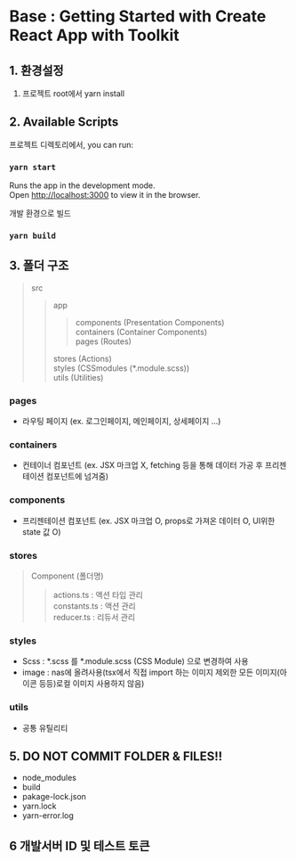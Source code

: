 # Base : Getting Started with Create React App with Toolkit

## 1. 환경설정

1. 프로젝트 root에서 yarn install

## 2. Available Scripts

프로젝트 디렉토리에서, you can run:

### `yarn start`

Runs the app in the development mode.\
Open [http://localhost:3000](http://localhost:3000) to view it in the browser.

개발 환경으로 빌드

### `yarn build`

## 3. 폴더 구조

> src
> <br>
>
> > app
> > <br>
> >
> > > components (Presentation Components)
> > > <br>
> > > containers (Container Components)
> > > <br>
> > > pages (Routes)
> >
> > stores (Actions)
> > <br>
> > styles (CSSmodules (\*.module.scss))
> > <br>
> > utils (Utilities)

### pages

- 라우팅 페이지 (ex. 로그인페이지, 메인페이지, 상세페이지 ...)

### containers

- 컨테이너 컴포넌트 (ex. JSX 마크업 X, fetching 등을 통해 데이터 가공 후 프리젠테이션 컴포넌트에 넘겨줌)

### components

- 프리젠테이션 컴포넌트 (ex. JSX 마크업 O, props로 가져온 데이터 O, UI위한 state 값 O)

### stores

> Component (폴더명)
>
> > actions.ts : 액션 타입 관리
> > <br>
> > constants.ts : 액션 관리
> > <br>
> > reducer.ts : 리듀서 관리

  <!-- > api.ts : `axois 모듈` <br> `주의사항)` <br> `1) get 요청시 params 옵션 사용하지 않고 data 옵션 사용` <br> `2) baseURL default 기존 쿠폰서버, 옵션 사용하여 변경 가능`

  ```javascript
  import api from "src/utils/api";

  api
    .get("/hybridapp/renew/main/banner/list", {
      data: { banner_cat_cd: "SUB" },
      baseURL: process.env.REACT_APP_MARTUBE_API,
    })
    .then((response) => {});
  ``` -->

### styles

- Scss : \*.scss 를 \*.module.scss (CSS Module) 으로 변경하여 사용
- image : nas에 올려사용(tsx에서 직접 import 하는 이미지 제외한 모든 이미지(아이콘 등등)로컬 이미지 사용하지 않음)

### utils

- 공통 유틸리티

## 5. DO NOT COMMIT FOLDER & FILES!!

- node_modules
- build
- pakage-lock.json
- yarn.lock
- yarn-error.log

## 6 개발서버 ID 및 테스트 토큰
